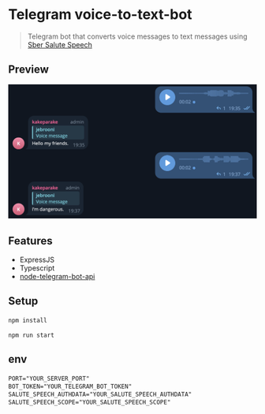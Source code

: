 # Telegram voice-to-text-bot

> Telegram bot that converts voice messages to text messages using [Sber Salute Speech](https://developers.sber.ru/portal/products/smartspeech)

## Preview

![image](src/assets/preview.png)

## Features

- ExpressJS
- Typescript
- [node-telegram-bot-api](https://www.npmjs.com/package/node-telegram-bot-api)

## Setup

```
npm install
```

```
npm run start
```

## env

```
PORT="YOUR_SERVER_PORT"
BOT_TOKEN="YOUR_TELEGRAM_BOT_TOKEN"
SALUTE_SPEECH_AUTHDATA="YOUR_SALUTE_SPEECH_AUTHDATA"
SALUTE_SPEECH_SCOPE="YOUR_SALUTE_SPEECH_SCOPE"
```
